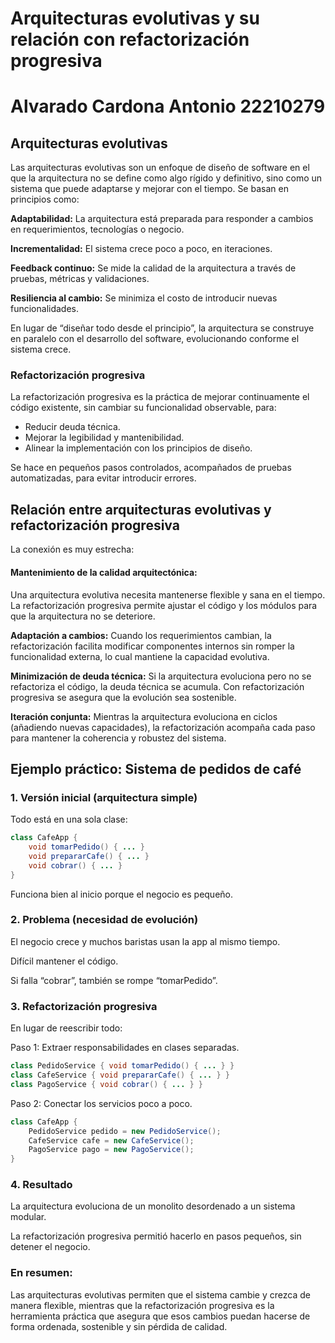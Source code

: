 # Arquitecturas evolutivas y su relación con refactorización progresiva
# Alvarado Cardona Antonio 22210279

## Arquitecturas evolutivas

Las arquitecturas evolutivas son un enfoque de diseño de software en el que la arquitectura no se define como algo rígido y definitivo, sino como un sistema que puede adaptarse y mejorar con el tiempo.
Se basan en principios como:

**Adaptabilidad:** La arquitectura está preparada para responder a cambios en requerimientos, tecnologías o negocio.

**Incrementalidad:** El sistema crece poco a poco, en iteraciones.

**Feedback continuo:** Se mide la calidad de la arquitectura a través de pruebas, métricas y validaciones.

**Resiliencia al cambio:** Se minimiza el costo de introducir nuevas funcionalidades.

En lugar de “diseñar todo desde el principio”, la arquitectura se construye en paralelo con el desarrollo del software, evolucionando conforme el sistema crece.

### Refactorización progresiva

La refactorización progresiva es la práctica de mejorar continuamente el código existente, sin cambiar su funcionalidad observable, para:

- Reducir deuda técnica.
- Mejorar la legibilidad y mantenibilidad.
- Alinear la implementación con los principios de diseño.

Se hace en pequeños pasos controlados, acompañados de pruebas automatizadas, para evitar introducir errores.

## Relación entre arquitecturas evolutivas y refactorización progresiva
La conexión es muy estrecha:

#### Mantenimiento de la calidad arquitectónica:
Una arquitectura evolutiva necesita mantenerse flexible y sana en el tiempo. La refactorización progresiva permite ajustar el código y los módulos para que la arquitectura no se deteriore.

**Adaptación a cambios:** Cuando los requerimientos cambian, la refactorización facilita modificar componentes internos sin romper la funcionalidad externa, lo cual mantiene la capacidad evolutiva.

**Minimización de deuda técnica:** Si la arquitectura evoluciona pero no se refactoriza el código, la deuda técnica se acumula. Con refactorización progresiva se asegura que la evolución sea sostenible.

**Iteración conjunta:** Mientras la arquitectura evoluciona en ciclos (añadiendo nuevas capacidades), la refactorización acompaña cada paso para mantener la coherencia y robustez del sistema.

## Ejemplo práctico: Sistema de pedidos de café
### 1. Versión inicial (arquitectura simple)

Todo está en una sola clase:
``` java
class CafeApp {
    void tomarPedido() { ... }
    void prepararCafe() { ... }
    void cobrar() { ... }
}
```

Funciona bien al inicio porque el negocio es pequeño.

### 2. Problema (necesidad de evolución)

El negocio crece y muchos baristas usan la app al mismo tiempo.

Difícil mantener el código.

Si falla “cobrar”, también se rompe “tomarPedido”.

### 3. Refactorización progresiva

En lugar de reescribir todo:

Paso 1: Extraer responsabilidades en clases separadas.
``` java
class PedidoService { void tomarPedido() { ... } }
class CafeService { void prepararCafe() { ... } }
class PagoService { void cobrar() { ... } }
```

Paso 2: Conectar los servicios poco a poco.
``` java
class CafeApp {
    PedidoService pedido = new PedidoService();
    CafeService cafe = new CafeService();
    PagoService pago = new PagoService();
}
```
### 4. Resultado

La arquitectura evoluciona de un monolito desordenado a un sistema modular.

La refactorización progresiva permitió hacerlo en pasos pequeños, sin detener el negocio.


### En resumen:
Las arquitecturas evolutivas permiten que el sistema cambie y crezca de manera flexible, mientras que la refactorización progresiva es la herramienta práctica que asegura que esos cambios puedan hacerse de forma ordenada, sostenible y sin pérdida de calidad.
